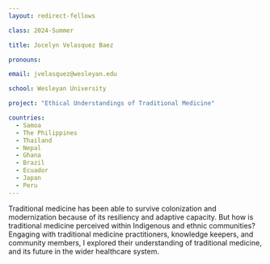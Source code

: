 ```yaml
---
layout: redirect-fellows

class: 2024-Summer

title: Jocelyn Velasquez Baez

pronouns: 

email: jvelasquez@wesleyan.edu

school: Wesleyan University

project: "Ethical Understandings of Traditional Medicine"

countries:
  - Samoa
  - The Philippines
  - Thailand
  - Nepal
  - Ghana
  - Brazil
  - Ecuador
  - Japan
  - Peru
---
```


Traditional medicine has been able to survive colonization and modernization because of its resiliency and adaptive capacity. But how is traditional medicine perceived within Indigenous and ethnic communities? Engaging with traditional medicine practitioners, knowledge keepers, and community members, I explored their understanding of traditional medicine, and its future in the wider healthcare system.
